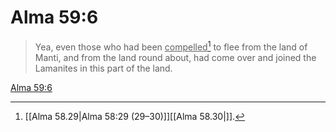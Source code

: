 # Alma 59:6

> Yea, even those who had been <u>compelled</u>[^a] to flee from the land of Manti, and from the land round about, had come over and joined the Lamanites in this part of the land.

[Alma 59:6](https://www.churchofjesuschrist.org/study/scriptures/bofm/alma/59?lang=eng&id=p6#p6)


[^a]: [[Alma 58.29|Alma 58:29 (29–30)]][[Alma 58.30|]].  
